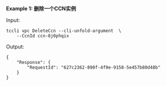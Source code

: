 **Example 1: 删除一个CCN实例**



Input: 

```
tccli vpc DeleteCcn --cli-unfold-argument  \
    --CcnId ccn-8j0phqix
```

Output: 
```
{
    "Response": {
        "RequestId": "627c2362-890f-4f9e-9158-5e457b80d48b"
    }
}
```

